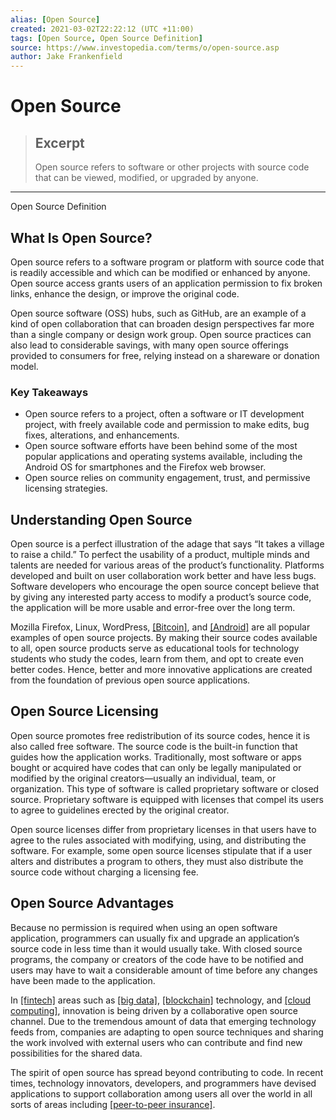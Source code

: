 ```yaml
---
alias: [Open Source]
created: 2021-03-02T22:22:12 (UTC +11:00)
tags: [Open Source, Open Source Definition]
source: https://www.investopedia.com/terms/o/open-source.asp
author: Jake Frankenfield
---
```


# Open Source

> ## Excerpt
> Open source refers to software or other projects with source code that can be viewed, modified, or upgraded by anyone.

---

Open Source Definition
## What Is Open Source?

Open source refers to a software program or platform with source code that is readily accessible and which can be modified or enhanced by anyone. Open source access grants users of an application permission to fix broken links, enhance the design, or improve the original code.

Open source software (OSS) hubs, such as GitHub, are an example of a kind of open collaboration that can broaden design perspectives far more than a single company or design work group. Open source practices can also lead to considerable savings, with many open source offerings provided to consumers for free, relying instead on a shareware or donation model.

### Key Takeaways

-   Open source refers to a project, often a software or IT development project, with freely available code and permission to make edits, bug fixes, alterations, and enhancements.
-   Open source software efforts have been behind some of the most popular applications and operating systems available, including the Android OS for smartphones and the Firefox web browser.
-   Open source relies on community engagement, trust, and permissive licensing strategies.

## Understanding Open Source

Open source is a perfect illustration of the adage that says “It takes a village to raise a child.” To perfect the usability of a product, multiple minds and talents are needed for various areas of the product’s functionality. Platforms developed and built on user collaboration work better and have less bugs. Software developers who encourage the open source concept believe that by giving any interested party access to modify a product’s source code, the application will be more usable and error-free over the long term.

Mozilla Firefox, Linux, WordPress, [[Bitcoin]](https://www.investopedia.com/terms/b/bitcoin.asp), and [[Android]](https://www.investopedia.com/terms/a/android-operating-system.asp) are all popular examples of open source projects. By making their source codes available to all, open source products serve as educational tools for technology students who study the codes, learn from them, and opt to create even better codes. Hence, better and more innovative applications are created from the foundation of previous open source applications. 

## Open Source Licensing

Open source promotes free redistribution of its source codes, hence it is also called free software. The source code is the built-in function that guides how the application works. Traditionally, most software or apps bought or acquired have codes that can only be legally manipulated or modified by the original creators—usually an individual, team, or organization. This type of software is called proprietary software or closed source. Proprietary software is equipped with licenses that compel its users to agree to guidelines erected by the original creator.

Open source licenses differ from proprietary licenses in that users have to agree to the rules associated with modifying, using, and distributing the software. For example, some open source licenses stipulate that if a user alters and distributes a program to others, they must also distribute the source code without charging a licensing fee.

## Open Source Advantages

Because no permission is required when using an open software application, programmers can usually fix and upgrade an application’s source code in less time than it would usually take. With closed source programs, the company or creators of the code have to be notified and users may have to wait a considerable amount of time before any changes have been made to the application.

In [[fintech]](https://www.investopedia.com/terms/f/fintech.asp) areas such as [[big data]](https://www.investopedia.com/terms/b/big-data.asp), [[blockchain]](https://www.investopedia.com/terms/b/blockchain.asp) technology, and [[cloud computing]](https://www.investopedia.com/terms/c/cloud-computing.asp), innovation is being driven by a collaborative open source channel. Due to the tremendous amount of data that emerging technology feeds from, companies are adapting to open source techniques and sharing the work involved with external users who can contribute and find new possibilities for the shared data.

The spirit of open source has spread beyond contributing to code. In recent times, technology innovators, developers, and programmers have devised applications to support collaboration among users all over the world in all sorts of areas including [[peer-to-peer insurance]](https://www.investopedia.com/terms/p/peertopeer-p2p-insurance.asp).
